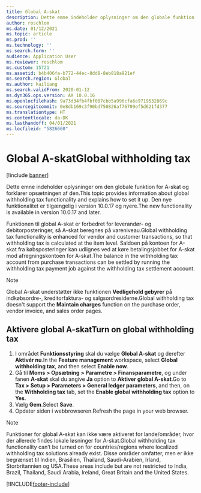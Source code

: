 ```yaml
---
title: Global A-skat
description: Dette emne indeholder oplysninger om den globale funktion for A-skat og opsætningen af den. Funktionen til global A-skat er forbedret for leverandør- og debitorposteringer, så A-skat beregnes på vareniveau.
author: roschlom
ms.date: 01/12/2021
ms.topic: article
ms.prod: ''
ms.technology: ''
ms.search.form: ''
audience: Application User
ms.reviewer: roschlom
ms.custom: 15721
ms.assetid: b4b406fa-b772-44ec-8dd8-8eb818a921ef
ms.search.region: Global
ms.author: kailiang
ms.search.validFrom: 2020-01-12
ms.dyn365.ops.version: AX 10.0.16
ms.openlocfilehash: 9a73d34fb4fbf007cbb5a996cfa6e9719532869c
ms.sourcegitcommit: 0e8db169c3f90bd750826af76709ef5d621fd377
ms.translationtype: HT
ms.contentlocale: da-DK
ms.lasthandoff: 04/01/2021
ms.locfileid: "5826660"
---
```

# <a name="global-withholding-tax"></a><span data-ttu-id="1a3f6-104">Global A-skat</span><span class="sxs-lookup"><span data-stu-id="1a3f6-104">Global withholding tax</span></span>

[!include [banner](../includes/banner.md)]

<span data-ttu-id="1a3f6-105">Dette emne indeholder oplysninger om den globale funktion for A-skat og forklarer opsætningen af den.</span><span class="sxs-lookup"><span data-stu-id="1a3f6-105">This topic provides information about global withholding tax functionality and explains how to set it up.</span></span> <span data-ttu-id="1a3f6-106">Den nye funktionalitet er tilgængelig i version 10.0.17 og nyere.</span><span class="sxs-lookup"><span data-stu-id="1a3f6-106">The new functionality is available in version 10.0.17 and later.</span></span>

<span data-ttu-id="1a3f6-107">Funktionen til global A-skat er forbedret for leverandør- og debitorposteringer, så A-skat beregnes på vareniveau.</span><span class="sxs-lookup"><span data-stu-id="1a3f6-107">Global withholding tax functionality is enhanced for vendor and customer transactions, so that withholding tax is calculated at the item level.</span></span> <span data-ttu-id="1a3f6-108">Saldoen på kontoen for A-skat fra købsposteringer kan udlignes ved at køre betalingsjobbet for A-skat mod afregningskontoen for A-skat.</span><span class="sxs-lookup"><span data-stu-id="1a3f6-108">The balance in the withholding tax account from purchase transactions can be settled by running the withholding tax payment job against the withholding tax settlement account.</span></span>

> [!NOTE]
> <span data-ttu-id="1a3f6-109">Global A-skat understøtter ikke funktionen **Vedligehold gebyrer** på indkøbsordre-, kreditorfaktura- og salgsordresiderne.</span><span class="sxs-lookup"><span data-stu-id="1a3f6-109">Global withholding tax doesn't support the **Maintain charges** function on the purchase order, vendor invoice, and sales order pages.</span></span>

## <a name="turn-on-global-withholding-tax"></a><span data-ttu-id="1a3f6-110">Aktivere global A-skat</span><span class="sxs-lookup"><span data-stu-id="1a3f6-110">Turn on global withholding tax</span></span>

1. <span data-ttu-id="1a3f6-111">I området **Funktionsstyring** skal du vælge **Global A-skat** og derefter **Aktivér nu**.</span><span class="sxs-lookup"><span data-stu-id="1a3f6-111">In the **Feature management** workspace, select **Global withholding tax**, and then select **Enable now**.</span></span>
2. <span data-ttu-id="1a3f6-112">Gå til **Moms \> Opsætning \> Parametre \> Finansparametre**, og under fanen **A-skat** skal du angive **Ja** option to **Aktiver global A-skat**.</span><span class="sxs-lookup"><span data-stu-id="1a3f6-112">Go to **Tax \> Setup \> Parameters \> General ledger parameters**, and then, on the **Withholding tax** tab, set the **Enable global withholding tax** option to **Yes**.</span></span>
3. <span data-ttu-id="1a3f6-113">Vælg **Gem**.</span><span class="sxs-lookup"><span data-stu-id="1a3f6-113">Select **Save**.</span></span>
4. <span data-ttu-id="1a3f6-114">Opdater siden i webbrowseren.</span><span class="sxs-lookup"><span data-stu-id="1a3f6-114">Refresh the page in your web browser.</span></span>

> [!NOTE]
> <span data-ttu-id="1a3f6-115">Funktioner for global A-skat kan ikke være aktiveret for lande/områder, hvor der allerede findes lokale løsninger for A-skat.</span><span class="sxs-lookup"><span data-stu-id="1a3f6-115">Global withholding tax functionality can’t be turned on for countries/regions where localized withholding tax solutions already exist.</span></span> <span data-ttu-id="1a3f6-116">Disse områder omfatter, men er ikke begrænset til Indien, Brasilien, Thailand, Saudi-Arabien, Irland, Storbritannien og USA.</span><span class="sxs-lookup"><span data-stu-id="1a3f6-116">These areas include but are not restricted to India, Brazil, Thailand, Saudi Arabia, Ireland, Great Britain and the United States.</span></span>


[!INCLUDE[footer-include](../../includes/footer-banner.md)]